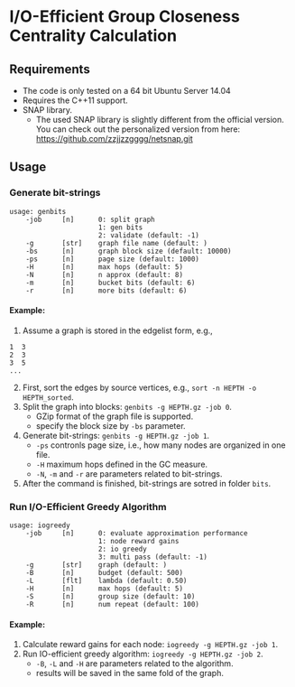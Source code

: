 # I/O-Efficient Group Closeness Centrality Calculation

## Requirements

* The code is only tested on a 64 bit Ubuntu Server 14.04
* Requires the C++11 support.
* SNAP library.
  * The used SNAP library is slightly different from the official version.
    You can check out the personalized version from here:
    https://github.com/zzjjzzgggg/netsnap.git

## Usage

### Generate bit-strings

```
usage: genbits
    -job     [n]      0: split graph
		              1: gen bits
		              2: validate (default: -1)
    -g       [str]    graph file name (default: )
    -bs      [n]      graph block size (default: 10000)
    -ps      [n]      page size (default: 1000)
    -H       [n]      max hops (default: 5)
    -N       [n]      n approx (default: 8)
    -m       [n]      bucket bits (default: 6)
    -r       [n]      more bits (default: 6)
```

#### Example:
1. Assume a graph is stored in the edgelist form, e.g.,
```
1  3
2  3
3  5
...
```
2. First, sort the edges by source vertices, e.g., `sort -n HEPTH -o HEPTH_sorted`.
3. Split the graph into blocks: `genbits -g HEPTH.gz -job 0`.
   * GZip format of the graph file is supported.
   * specify the block size by `-bs` parameter.
4. Generate bit-strings: `genbits -g HEPTH.gz -job 1`.
   * `-ps` contronls page size, i.e., how many nodes are organized in one file.
   * `-H` maximum hops defined in the GC measure.
   * `-N`, `-m` and `-r` are parameters related to bit-strings.
5. After the command is finished, bit-strings are sotred in folder `bits`.

### Run I/O-Efficient Greedy Algorithm

```
usage: iogreedy
    -job     [n]      0: evaluate approximation performance
                      1: node reward gains
		              2: io greedy
		              3: multi pass (default: -1)
    -g       [str]    graph (default: )
    -B       [n]      budget (default: 500)
    -L       [flt]    lambda (default: 0.50)
    -H       [n]      max hops (default: 5)
    -S       [n]      group size (default: 10)
    -R       [n]      num repeat (default: 100)
```

#### Example:
1. Calculate reward gains for each node: `iogreedy -g HEPTH.gz -job 1`.
2. Run IO-efficient greedy algorithm: `iogreedy -g HEPTH.gz -job 2`.
   * `-B`, `-L` and `-H` are parameters related to the algorithm.
   * results will be saved in the same fold of the graph.